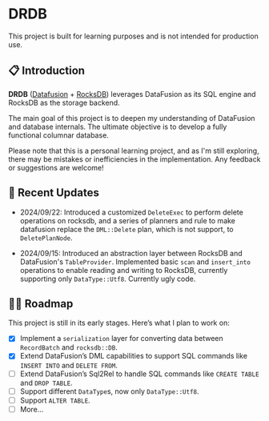 # DRDB

This project is built for learning purposes and is not intended for production use.

## 📋 Introduction

**DRDB** ([Datafusion](https://github.com/apache/datafusion) + [RocksDB](https://github.com/rust-rocksdb/rust-rocksdb))  leverages DataFusion as its SQL engine and RocksDB as the storage backend.

The main goal of this project is to deepen my understanding of DataFusion and database internals. The ultimate objective is to develop a fully functional columnar database.

Please note that this is a personal learning project, and as I'm still exploring, there may be mistakes or inefficiencies in the implementation. Any feedback or suggestions are welcome!

## 📅 Recent Updates

- 2024/09/22: Introduced a customized `DeleteExec` to perform delete operations on rocksdb, and a series of planners and rule to make datafusion replace the `DML::Delete` plan, which is not support, to `DeletePlanNode`.

- 2024/09/15: Introduced an abstraction layer between RocksDB and DataFusion's `TableProvider`. Implemented basic `scan` and `insert_into` operations to enable reading and writing to RocksDB, currently supporting only `DataType::Utf8`. Currently ugly code.

## 👨‍💻 Roadmap

This project is still in its early stages. Here’s what I plan to work on:

- [x] Implement a `serialization` layer for converting data between `RecordBatch` and `rocksdb::DB`.
- [x] Extend DataFusion’s DML capabilities to support SQL commands like `INSERT INTO` and `DELETE FROM`.
- [ ] Extend DataFusion’s Sql2Rel to handle SQL commands like `CREATE TABLE` and `DROP TABLE`.
- [ ] Support different `DataType`s, now only `DataType::Utf8`.
- [ ] Support `ALTER TABLE`.
- [ ] More...

